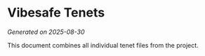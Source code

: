 # Vibesafe Tenets

*Generated on 2025-08-30*

This document combines all individual tenet files from the project.

